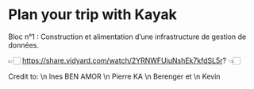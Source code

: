 # Plan your trip with Kayak
Bloc n°1 : Construction et alimentation d’une infrastructure de gestion de données.

👉🏻 https://share.vidyard.com/watch/2YRNWFUiuNshEk7kfdSL5r? 👈🏻

Credit to: \n
Ines BEN AMOR \n
Pierre KA \n
Berenger et \n
Kevin
